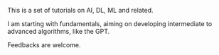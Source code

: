 This is a set of tutorials on AI, DL, ML and related.

I am starting with fundamentals, aiming on developing intermediate to advanced algorithms, like the GPT.

Feedbacks are welcome.
